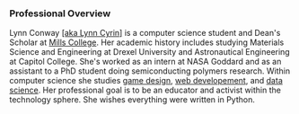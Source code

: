 ### Professional Overview

Lynn Conway [[aka Lynn Cyrin]](http://lynncyrin.me/name) is a computer science student and Dean's Scholar at [Mills College](http://mills.edu). Her academic history includes studying Materials Science and Engineering at Drexel University and Astronautical Engineering at Capitol College. She's worked as an intern at NASA Goddard and as an assistant to a PhD student doing semiconducting polymers research. Within computer science she studies [game design](https://github.com/LynnCo/UnnamedSpaceGame/blob/master/galaxy.py), [web developement](https://github.com/LynnCo/blog/blob/master/blog.py), and [data science](https://github.com/LynnCo/galaxySim/blob/master/galaxy.py). Her professional goal is to be an educator and activist within the technology sphere. She wishes everything were written in Python.